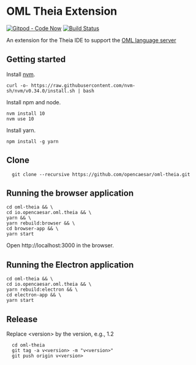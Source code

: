 # OML Theia Extension

[![Gitpod - Code Now](https://img.shields.io/badge/Gitpod-code%20now-blue.svg?longCache=true)](https://gitpod.io#https://github.com/opencaesar/oml-theia)
[![Build Status](https://travis-ci.org/opencaesar/oml-theia.svg?branch=master)](https://travis-ci.org/opencaesar/oml-theia)

An extension for the Theia IDE to support the [OML language server](https://github.com/opencaesar/oml)

## Getting started

Install [nvm](https://github.com/creationix/nvm#install-script).

```shell
curl -o- https://raw.githubusercontent.com/nvm-sh/nvm/v0.34.0/install.sh | bash
```

Install npm and node.

```shell
nvm install 10
nvm use 10
```

Install yarn.

```shell
npm install -g yarn
```

## Clone
```shell
  git clone --recursive https://github.com/opencaesar/oml-theia.git
```

## Running the browser application
```shell
cd oml-theia && \
cd io.opencaesar.oml.theia && \
yarn && \
yarn rebuild:browser && \
cd browser-app && \
yarn start
```

Open http://localhost:3000 in the browser.

## Running the Electron application
```shell
cd oml-theia && \
cd io.opencaesar.oml.theia && \
yarn rebuild:electron && \
cd electron-app && \
yarn start
```

## Release

Replace \<version\> by the version, e.g., 1.2
```shell
  cd oml-theia
  git tag -a v<version> -m "v<version>"
  git push origin v<version>
```

